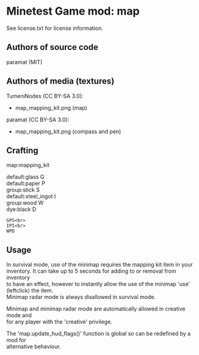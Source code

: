 Minetest Game mod: map
======================
See license.txt for license information.

Authors of source code
----------------------
paramat (MIT)

Authors of media (textures)
---------------------------
TumeniNodes (CC BY-SA 3.0):
- map_mapping_kit.png (map)

paramat (CC BY-SA 3.0):
- map_mapping_kit.png (compass and pen)

Crafting
--------
map:mapping_kit

default:glass G<br>
default:paper P<br>
group:stick S<br>
default:steel_ingot I<br>
group:wood W<br>
dye:black D<br>

```
GPS<br>
IPI<br>
WPD
```

Usage
-----
In survival mode, use of the minimap requires the mapping kit item in your<br>
inventory. It can take up to 5 seconds for adding to or removal from inventory<br>
to have an effect, however to instantly allow the use of the minimap 'use'<br>
(leftclick) the item.<br>
Minimap radar mode is always disallowed in survival mode.

Minimap and minimap radar mode are automatically allowed in creative mode and<br>
for any player with the 'creative' privilege.

The 'map.update_hud_flags()' function is global so can be redefined by a mod for<br>
alternative behaviour.
